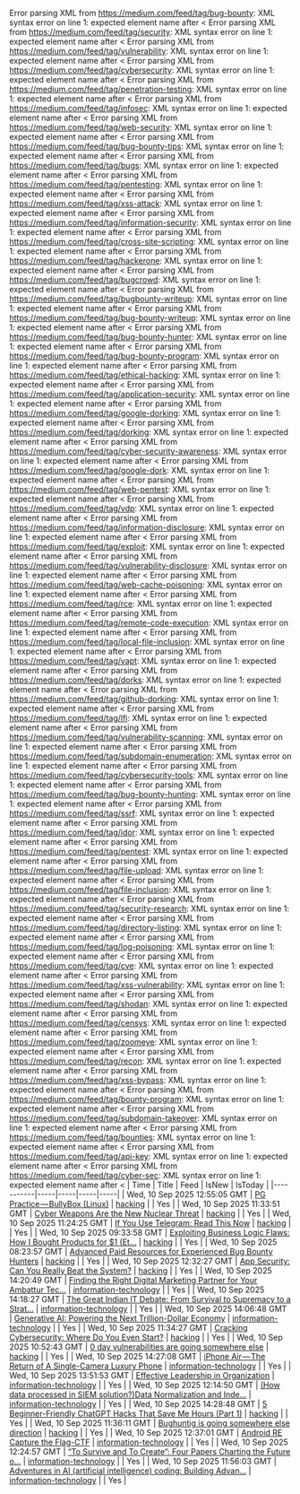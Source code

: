 Error parsing XML from https://medium.com/feed/tag/bug-bounty: XML syntax error on line 1: expected element name after <
Error parsing XML from https://medium.com/feed/tag/security: XML syntax error on line 1: expected element name after <
Error parsing XML from https://medium.com/feed/tag/vulnerability: XML syntax error on line 1: expected element name after <
Error parsing XML from https://medium.com/feed/tag/cybersecurity: XML syntax error on line 1: expected element name after <
Error parsing XML from https://medium.com/feed/tag/penetration-testing: XML syntax error on line 1: expected element name after <
Error parsing XML from https://medium.com/feed/tag/infosec: XML syntax error on line 1: expected element name after <
Error parsing XML from https://medium.com/feed/tag/web-security: XML syntax error on line 1: expected element name after <
Error parsing XML from https://medium.com/feed/tag/bug-bounty-tips: XML syntax error on line 1: expected element name after <
Error parsing XML from https://medium.com/feed/tag/bugs: XML syntax error on line 1: expected element name after <
Error parsing XML from https://medium.com/feed/tag/pentesting: XML syntax error on line 1: expected element name after <
Error parsing XML from https://medium.com/feed/tag/xss-attack: XML syntax error on line 1: expected element name after <
Error parsing XML from https://medium.com/feed/tag/information-security: XML syntax error on line 1: expected element name after <
Error parsing XML from https://medium.com/feed/tag/cross-site-scripting: XML syntax error on line 1: expected element name after <
Error parsing XML from https://medium.com/feed/tag/hackerone: XML syntax error on line 1: expected element name after <
Error parsing XML from https://medium.com/feed/tag/bugcrowd: XML syntax error on line 1: expected element name after <
Error parsing XML from https://medium.com/feed/tag/bugbounty-writeup: XML syntax error on line 1: expected element name after <
Error parsing XML from https://medium.com/feed/tag/bug-bounty-writeup: XML syntax error on line 1: expected element name after <
Error parsing XML from https://medium.com/feed/tag/bug-bounty-hunter: XML syntax error on line 1: expected element name after <
Error parsing XML from https://medium.com/feed/tag/bug-bounty-program: XML syntax error on line 1: expected element name after <
Error parsing XML from https://medium.com/feed/tag/ethical-hacking: XML syntax error on line 1: expected element name after <
Error parsing XML from https://medium.com/feed/tag/application-security: XML syntax error on line 1: expected element name after <
Error parsing XML from https://medium.com/feed/tag/google-dorking: XML syntax error on line 1: expected element name after <
Error parsing XML from https://medium.com/feed/tag/dorking: XML syntax error on line 1: expected element name after <
Error parsing XML from https://medium.com/feed/tag/cyber-security-awareness: XML syntax error on line 1: expected element name after <
Error parsing XML from https://medium.com/feed/tag/google-dork: XML syntax error on line 1: expected element name after <
Error parsing XML from https://medium.com/feed/tag/web-pentest: XML syntax error on line 1: expected element name after <
Error parsing XML from https://medium.com/feed/tag/vdp: XML syntax error on line 1: expected element name after <
Error parsing XML from https://medium.com/feed/tag/information-disclosure: XML syntax error on line 1: expected element name after <
Error parsing XML from https://medium.com/feed/tag/exploit: XML syntax error on line 1: expected element name after <
Error parsing XML from https://medium.com/feed/tag/vulnerability-disclosure: XML syntax error on line 1: expected element name after <
Error parsing XML from https://medium.com/feed/tag/web-cache-poisoning: XML syntax error on line 1: expected element name after <
Error parsing XML from https://medium.com/feed/tag/rce: XML syntax error on line 1: expected element name after <
Error parsing XML from https://medium.com/feed/tag/remote-code-execution: XML syntax error on line 1: expected element name after <
Error parsing XML from https://medium.com/feed/tag/local-file-inclusion: XML syntax error on line 1: expected element name after <
Error parsing XML from https://medium.com/feed/tag/vapt: XML syntax error on line 1: expected element name after <
Error parsing XML from https://medium.com/feed/tag/dorks: XML syntax error on line 1: expected element name after <
Error parsing XML from https://medium.com/feed/tag/github-dorking: XML syntax error on line 1: expected element name after <
Error parsing XML from https://medium.com/feed/tag/lfi: XML syntax error on line 1: expected element name after <
Error parsing XML from https://medium.com/feed/tag/vulnerability-scanning: XML syntax error on line 1: expected element name after <
Error parsing XML from https://medium.com/feed/tag/subdomain-enumeration: XML syntax error on line 1: expected element name after <
Error parsing XML from https://medium.com/feed/tag/cybersecurity-tools: XML syntax error on line 1: expected element name after <
Error parsing XML from https://medium.com/feed/tag/bug-bounty-hunting: XML syntax error on line 1: expected element name after <
Error parsing XML from https://medium.com/feed/tag/ssrf: XML syntax error on line 1: expected element name after <
Error parsing XML from https://medium.com/feed/tag/idor: XML syntax error on line 1: expected element name after <
Error parsing XML from https://medium.com/feed/tag/pentest: XML syntax error on line 1: expected element name after <
Error parsing XML from https://medium.com/feed/tag/file-upload: XML syntax error on line 1: expected element name after <
Error parsing XML from https://medium.com/feed/tag/file-inclusion: XML syntax error on line 1: expected element name after <
Error parsing XML from https://medium.com/feed/tag/security-research: XML syntax error on line 1: expected element name after <
Error parsing XML from https://medium.com/feed/tag/directory-listing: XML syntax error on line 1: expected element name after <
Error parsing XML from https://medium.com/feed/tag/log-poisoning: XML syntax error on line 1: expected element name after <
Error parsing XML from https://medium.com/feed/tag/cve: XML syntax error on line 1: expected element name after <
Error parsing XML from https://medium.com/feed/tag/xss-vulnerability: XML syntax error on line 1: expected element name after <
Error parsing XML from https://medium.com/feed/tag/shodan: XML syntax error on line 1: expected element name after <
Error parsing XML from https://medium.com/feed/tag/censys: XML syntax error on line 1: expected element name after <
Error parsing XML from https://medium.com/feed/tag/zoomeye: XML syntax error on line 1: expected element name after <
Error parsing XML from https://medium.com/feed/tag/recon: XML syntax error on line 1: expected element name after <
Error parsing XML from https://medium.com/feed/tag/xss-bypass: XML syntax error on line 1: expected element name after <
Error parsing XML from https://medium.com/feed/tag/bounty-program: XML syntax error on line 1: expected element name after <
Error parsing XML from https://medium.com/feed/tag/subdomain-takeover: XML syntax error on line 1: expected element name after <
Error parsing XML from https://medium.com/feed/tag/bounties: XML syntax error on line 1: expected element name after <
Error parsing XML from https://medium.com/feed/tag/api-key: XML syntax error on line 1: expected element name after <
Error parsing XML from https://medium.com/feed/tag/cyber-sec: XML syntax error on line 1: expected element name after <
| Time | Title | Feed | IsNew | IsToday |
|-----------|-----|-----|-----|-----|
| Wed, 10 Sep 2025 12:55:05 GMT | [PG Practice — BullyBox (Linux)](https://freedium.cfd/https://medium.com/p/ccf059e0b3ac) | [hacking](https://medium.com/feed/tag/hacking) |  | Yes |
| Wed, 10 Sep 2025 11:33:51 GMT | [Cyber Weapons Are the New Nuclear Threat](https://freedium.cfd/https://medium.com/p/1b6c9196bff3) | [hacking](https://medium.com/feed/tag/hacking) |  | Yes |
| Wed, 10 Sep 2025 11:24:25 GMT | [If You Use Telegram: Read This Now](https://freedium.cfd/https://medium.com/p/63f9a02a5c9c) | [hacking](https://medium.com/feed/tag/hacking) |  | Yes |
| Wed, 10 Sep 2025 09:33:58 GMT | [Exploiting Business Logic Flaws: How I Bought Products for $1 (Et...](https://freedium.cfd/https://medium.com/p/6f21f883cd7a) | [hacking](https://medium.com/feed/tag/hacking) |  | Yes |
| Wed, 10 Sep 2025 08:23:57 GMT | [Advanced Paid Resources for Experienced Bug Bounty Hunters](https://freedium.cfd/https://medium.com/p/3c900060bf8e) | [hacking](https://medium.com/feed/tag/hacking) |  | Yes |
| Wed, 10 Sep 2025 12:32:27 GMT | [App Security: Can You Really Beat the System?](https://freedium.cfd/https://medium.com/p/a708379cd704) | [hacking](https://medium.com/feed/tag/hacking) |  | Yes |
| Wed, 10 Sep 2025 14:20:49 GMT | [Finding the Right Digital Marketing Partner for Your Ambattur Tec...](https://freedium.cfd/https://medium.com/p/f05902c7f64e) | [information-technology](https://medium.com/feed/tag/information-technology) |  | Yes |
| Wed, 10 Sep 2025 14:18:27 GMT | [The Great Indian IT Debate: From Survival to Supremacy to a Strat...](https://freedium.cfd/https://medium.com/p/847bdcb087dc) | [information-technology](https://medium.com/feed/tag/information-technology) |  | Yes |
| Wed, 10 Sep 2025 14:06:48 GMT | [Generative AI: Powering the Next Trillion-Dollar Economy](https://freedium.cfd/https://medium.com/p/731e94234cb5) | [information-technology](https://medium.com/feed/tag/information-technology) |  | Yes |
| Wed, 10 Sep 2025 11:34:27 GMT | [Cracking Cybersecurity: Where Do You Even Start?](https://freedium.cfd/https://medium.com/p/3d0c91c066c7) | [hacking](https://medium.com/feed/tag/hacking) |  | Yes |
| Wed, 10 Sep 2025 10:52:43 GMT | [0 day vulnerabilities are going somewhere else](https://freedium.cfd/https://medium.com/p/86436095b07b) | [hacking](https://medium.com/feed/tag/hacking) |  | Yes |
| Wed, 10 Sep 2025 14:27:08 GMT | [iPhone Air — The Return of A Single-Camera Luxury Phone](https://freedium.cfd/https://medium.com/p/13ba07e370a7) | [information-technology](https://medium.com/feed/tag/information-technology) |  | Yes |
| Wed, 10 Sep 2025 13:51:53 GMT | [Effective Leadership in Organization](https://freedium.cfd/https://medium.com/p/22d6d487c825) | [information-technology](https://medium.com/feed/tag/information-technology) |  | Yes |
| Wed, 10 Sep 2025 12:14:50 GMT | [(How data processed in SIEM solution?)Data Normalization and Inde...](https://freedium.cfd/https://medium.com/p/7203c6ef0d16) | [information-technology](https://medium.com/feed/tag/information-technology) |  | Yes |
| Wed, 10 Sep 2025 14:28:48 GMT | [5 Beginner-Friendly ChatGPT Hacks That Save Me Hours (Part 1)](https://freedium.cfd/https://medium.com/p/8f0c37b88377) | [hacking](https://medium.com/feed/tag/hacking) |  | Yes |
| Wed, 10 Sep 2025 11:36:11 GMT | [Bughuntig is going somewhere else direction](https://freedium.cfd/https://medium.com/p/9852b3b72e4d) | [hacking](https://medium.com/feed/tag/hacking) |  | Yes |
| Wed, 10 Sep 2025 12:37:01 GMT | [Android RE Capture the Flag-CTF](https://freedium.cfd/https://medium.com/p/2b02c9ce936d) | [information-technology](https://medium.com/feed/tag/information-technology) |  | Yes |
| Wed, 10 Sep 2025 12:24:57 GMT | [“To Survive and To Create”: Four Papers Charting the Future o...](https://freedium.cfd/https://medium.com/p/ec4916211c84) | [information-technology](https://medium.com/feed/tag/information-technology) |  | Yes |
| Wed, 10 Sep 2025 11:56:03 GMT | [Adventures in AI (artificial intelligence) coding: Building Advan...](https://freedium.cfd/https://medium.com/p/51ab98d3f1c3) | [information-technology](https://medium.com/feed/tag/information-technology) |  | Yes |
